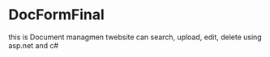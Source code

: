 # DocFormFinal

this is Document managmen twebsite
can search, upload, edit, delete
using asp.net and c# 
